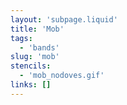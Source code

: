```yaml
---
layout: 'subpage.liquid'
title: 'Mob'
tags:
  - 'bands'
slug: 'mob'
stencils:
  - 'mob_nodoves.gif'
links: []
---
```

